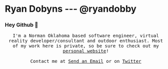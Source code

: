 # Ryan Dobyns --- @ryandobby

### Hey Github 👋

<p align="center">
  <samp>
     I'm a Norman Oklahoma based software engineer, virtual reality developer/consultant and outdoor enthusiast. Most of my work here is private, so be sure to check out my <a      href="//ryandobyns.com">personal website</a>!
     <br><br>
     Contact me at <a href="mailto:ryandobyns@gmail.com?Subject=GitHub%20Contact">Send an Email</a> or on <a href="https://twitter.com/ryandobby">Twitter</a>
  </samp>
</p>
